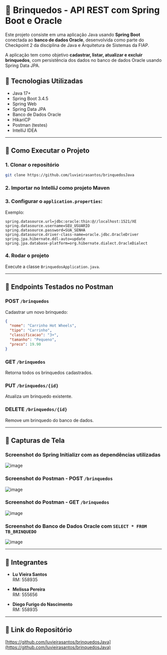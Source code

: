 # 🧸 Brinquedos - API REST com Spring Boot e Oracle

Este projeto consiste em uma aplicação Java usando **Spring Boot** conectada ao **banco de dados Oracle**, desenvolvida como parte do Checkpoint 2 da disciplina de Java e Arquitetura de Sistemas da FIAP.

A aplicação tem como objetivo **cadastrar, listar, atualizar e excluir brinquedos**, com persistência dos dados no banco de dados Oracle usando Spring Data JPA.

## 🔧 Tecnologias Utilizadas

- Java 17+
- Spring Boot 3.4.5
- Spring Web
- Spring Data JPA
- Banco de Dados Oracle
- HikariCP
- Postman (testes)
- IntelliJ IDEA

---

## 🚀 Como Executar o Projeto

### 1. Clonar o repositório
```bash
git clone https://github.com/luvieirasantos/brinquedosJava
```

### 2. Importar no IntelliJ como projeto Maven

### 3. Configurar o `application.properties`:
Exemplo:
```properties
spring.datasource.url=jdbc:oracle:thin:@//localhost:1521/XE
spring.datasource.username=SEU_USUARIO
spring.datasource.password=SUA_SENHA
spring.datasource.driver-class-name=oracle.jdbc.OracleDriver
spring.jpa.hibernate.ddl-auto=update
spring.jpa.database-platform=org.hibernate.dialect.OracleDialect
```

### 4. Rodar o projeto

Execute a classe `BrinquedosApplication.java`.

---

## 🧪 Endpoints Testados no Postman

### POST `/brinquedos`  
Cadastrar um novo brinquedo:  
```json
{
  "nome": "Carrinho Hot Wheels",
  "tipo": "Carrinho",
  "classificacao": "3+",
  "tamanho": "Pequeno",
  "preco": 19.90
}
```

### GET `/brinquedos`  
Retorna todos os brinquedos cadastrados.

### PUT `/brinquedos/{id}`  
Atualiza um brinquedo existente.

### DELETE `/brinquedos/{id}`  
Remove um brinquedo do banco de dados.

---

## 📸 Capturas de Tela

### Screenshot do Spring Initializr com as dependências utilizadas
![image](https://github.com/user-attachments/assets/00b4b595-e307-4583-99ba-26d511f32445)


### Screenshot do Postman - POST `/brinquedos`
![image](https://github.com/user-attachments/assets/5783035d-7d1a-416a-b2a4-7a0547a9e942)


### Screenshot do Postman - GET `/brinquedos`
![image](https://github.com/user-attachments/assets/c1ca2589-b2d2-4397-ab36-fc40ebb42ace)


### Screenshot do Banco de Dados Oracle com `SELECT * FROM TB_BRINQUEDO`
![image](https://github.com/user-attachments/assets/85de8e97-b6cb-4cc4-840b-4b32a653feb7)


---

## 👤 Integrantes

- **Lu Vieira Santos**  
  RM: 558935
  
- **Melissa Pereira**  
  RM: 555656

- **Diego Furigo do Nascimento**  
  RM: 558935

---

## 📁 Link do Repositório

[https://github.com/luvieirasantos/brinquedosJava](https://github.com/luvieirasantos/brinquedosJava)
